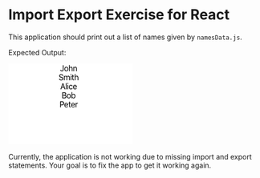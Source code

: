 # Import Export Exercise for React

This application should print out a list of names given by `namesData.js`.

Expected Output:

![names](expected.png)

Currently, the application is not working due to missing import and export statements. Your goal is to fix the app to get it working again.
